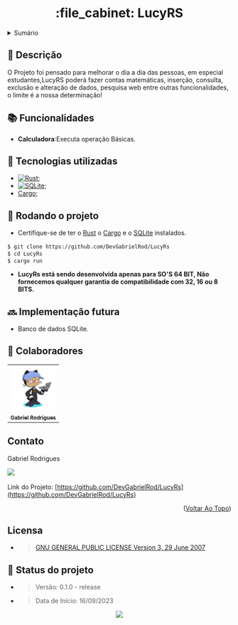<h1 align="center">:file_cabinet: LucyRS</h1>
<!-- TABLE OF CONTENTS -->
<details>
  <summary>Sumário</summary>
  <ol>
    <li>
      <a href="#Descrição">Descrição do Projeto<a/>
    <li/>
    <li>
      <a href="#books-funcionalidades">Funcionalidades</a>
    </li>
    <li>
      <a href="#wrench-tecnologias-utilizadas">Tecnologias</a>
    </li>
    <li><a href="#rocket-rodando-o-projeto">Instalação</a>
    </li>
    <li><a href="#soon-implementação-futura">Implementações Futuras</a></li>
    <li><a href="#handshake-colaboradores">Colaboradores<a>
    </li>
    <li><a href="#contato">Contato<a>
    </li>
    <li><a href="#licensa">Licensa</a></li>
  </ol>
</details>

## :memo: Descrição
O Projeto foi pensado para melhorar o dia a dia das pessoas, em especial estudantes,LucyRS poderá fazer contas matemáticas, inserção, consulta, exclusão e alteração de dados, pesquisa web entre outras funcionalidades, o limite é a nossa determinação!

## :books: Funcionalidades
* <b>Calculadora</b>:Executa operação Básicas.

## :wrench: Tecnologias utilizadas
* [![Rust](https://img.shields.io/badge/Rust-000000?style=for-the-badge&logo=rust&logoColor=white)](https://www.rust-lang.org/);
* [![SQLite](https://img.shields.io/badge/SQLite-07405E?style=for-the-badge&logo=sqlite&logoColor=white)](https://www.sqlite.org/index.html);
* [Cargo](https://docs.rs/cargo/latest/cargo/);


## :rocket: Rodando o projeto

* Certifique-se de ter o [Rust](https://www.rust-lang.org/pt-BR) o [Cargo](https://docs.rs/cargo/latest/cargo/) e o [SQLite](https://www.sqlite.org/index.html) instalados.

```
$ git clone https://github.com/DevGabrielRod/LucyRs
$ cd LucyRs
$ cargo run
```
* **LucyRs está sendo desenvolvida apenas para SO'S 64 BIT, Não fornecemos qualquer garantia de compatibilidade com 32, 16 ou  8 BITS.**

## :soon: Implementação futura
* Banco de dados SQLite.

## :handshake: Colaboradores
<table>
  <tr>
    <td align="center">
      <a href=https://github.com/DevGabrielRod/DevGabrielRod>
        <img src="octocat-1673404225880.png" width="100px;"/><br>
        <sub>
          <b>Gabriel Rodrigues</b>
        </sub>
      </a>
    </td>
  </tr>
</table>

<!-- CONTACT -->
## Contato

Gabriel Rodrigues 

<a href = "mailto:gabrieljdev@gmail.com"><img src="https://img.shields.io/badge/ProtonMail-8B89CC?style=for-the-badge&logo=protonmail&logoColor=white" target="_blank"></a>

Link do Projeto: [https://github.com/DevGabrielRod/LucyRs](https://github.com/DevGabrielRod/LucyRs)

<p align="right">(<a href="#readme-top">Voltar Ao Topo</a>)</p>

## Licensa
* ><a href=LICENSE.md>GNU GENERAL PUBLIC LICENSE Version 3, 29 June 2007<a/>

## :dart: Status do projeto
* >Versão: 0.1.0 - release
* >Data de Início: 16/09/2023
<p align="center">
<img src="http://img.shields.io/static/v1?label=STATUS&message=EM%20DESENVOLVIMENTO&color=GREEN&style=for-the-badge"/>
</p>